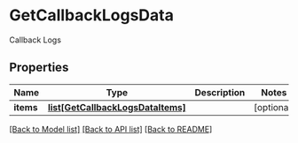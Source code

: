# GetCallbackLogsData

Callback Logs
## Properties
Name | Type | Description | Notes
------------ | ------------- | ------------- | -------------
**items** | [**list[GetCallbackLogsDataItems]**](GetCallbackLogsDataItems.md) |  | [optional] 

[[Back to Model list]](../README.md#documentation-for-models) [[Back to API list]](../README.md#documentation-for-api-endpoints) [[Back to README]](../README.md)


